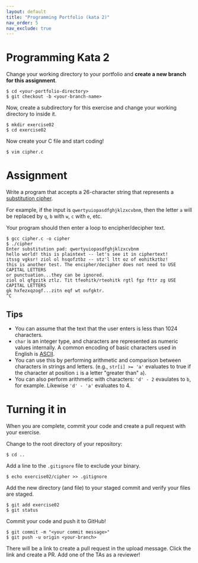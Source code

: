 ```yaml
---
layout: default
title: "Programming Portfolio (kata 2)"
nav_order: 5
nav_exclude: true
---
```


# Programming Kata 2

Change your working directory to your portfolio and __create a new branch
for this assignment__.

```
$ cd <your-portfolio-directory>
$ git checkout -b <your-branch-name>
```

Now, create a subdirectory for this exercise and change your working directory
to inside it.

```
$ mkdir exercise02
$ cd exercise02
```

Now create your C file and start coding!

```
$ vim cipher.c
```

# Assignment

Write a program that accepts a 26-character string that represents a
[substitution cipher](https://en.wikipedia.org/wiki/Substitution_cipher).

For example, if the input is `qwertyuiopasdfghjklzxcvbnm`, then the letter `a`
will be replaced by `q`, `b` with `w`, `c` with `e`, etc.

Your program should then enter a loop to encipher/decipher text.

```
$ gcc cipher.c -o cipher
$ ./cipher
Enter substitution pad: qwertyuiopasdfghjklzxcvbnm
hello world! this is plaintext -- let's see it in ciphertext!
itssg vgksr! ziol ol hsqofztbz -- stz'l ltt oz of eohitkztbz!
this is another test. The encipher/decipher does not need to USE CAPITAL LETTERS
or punctuation...they can be ignored.
ziol ol qfgzitk ztlz. Tit tfeohitk/rteohitk rgtl fgz fttr zg USE CAPITAL LETTERS
gk hxfezxqzogf...zitn eqf wt oufgktr.
^C
```

## Tips

* You can assume that the text that the user enters is less than 1024
  characters.
* `char` is an integer type, and characters are represented as numeric values
  internally. A common encoding of basic characters used in English is
  [ASCII](https://en.wikipedia.org/wiki/ASCII).
* You can use this by performing arithmetic and comparison between characters in
  strings and letters. (e.g., `str[i] >= 'a'` evaluates to true if the character
  at position `i` is a letter "greater than" `a`).
* You can also perform arithmetic with characters: `'d' - 2` evaulates to `b`,
  for example. Likewise `'d' - 'a'` evaluates to 4.

# Turning it in

When you are complete, commit your code and create a pull request with your
exercise. 

Change to the root directory of your repository:

```
$ cd ..                 
```

Add a line to the `.gitignore` file to exclude your binary.

```
$ echo exercise02/cipher >> .gitignore
```

Add the new directory (and file) to your staged commit and verify your files 
are staged.

```
$ git add exercise02
$ git status
```

Commit your code and push it to GitHub!

```
$ git commit -m "<your commit message>"
$ git push -u origin <your-branch>
```

There will be a link to create a pull request in the upload message. Click the
link and create a PR. Add one of the TAs as a reviewer!
